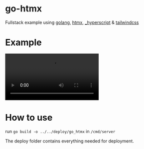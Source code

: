 # go-htmx
Fullstack example using [golang](https://go.dev), [htmx](https://htmx.org), [_hyperscript](https://hyperscript.org) & [tailwindcss](https://tailwindcss.com)

# Example
![example gif](https://github.com/donseba/go-html/raw/master/docs/screen-recording.webm "Example")

# How to use
run `go build -o ../../deploy/go_htmx` in `/cmd/server`

The deploy folder contains everything needed for deployment.

